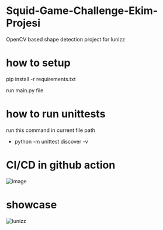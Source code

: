 # Squid-Game-Challenge-Ekim-Projesi
OpenCV  based shape detection project for lunizz


# how to setup

pip install -r requirements.txt

run main.py file
# how to run unittests
run this command in current file path
  - python -m unittest discover -v


# CI/CD in github action
![image](https://user-images.githubusercontent.com/48323786/138114425-ce3dc572-72a2-4aa6-92a9-719b6dd78ec2.png)

# showcase
![lunizz](https://user-images.githubusercontent.com/48323786/138105655-e24515b2-f02d-463d-99ff-1b4ec22ffc80.gif)

